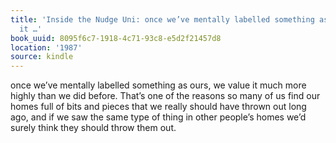```yaml
---
title: 'Inside the Nudge Uni: once we’ve mentally labelled something as ours, we value
  it …'
book_uuid: 8095f6c7-1918-4c71-93c8-e5d2f21457d8
location: '1987'
source: kindle
---
```


once we’ve mentally labelled something as ours, we value it much more highly than we did before. That’s one of the reasons so many of us find our homes full of bits and pieces that we really should have thrown out long ago, and if we saw the same type of thing in other people’s homes we’d surely think they should throw them out.